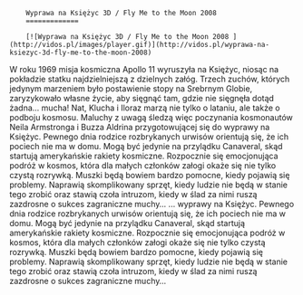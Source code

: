 
        Wyprawa na Księżyc 3D / Fly Me to the Moon 2008 
        =============
        
        [![Wyprawa na Księżyc 3D / Fly Me to the Moon 2008 ](http://vidos.pl/images/player.gif)](http://vidos.pl/wyprawa-na-ksiezyc-3d-fly-me-to-the-moon-2008)
        
        
 W roku 1969 misja kosmiczna Apollo 11 wyruszyła na Księżyc, niosąc na pokładzie statku najdzielniejszą z dzielnych załóg. Trzech zuchów, których jedynym marzeniem było postawienie stopy na Srebrnym Globie, zaryzykowało własne życie, aby sięgnąć tam, gdzie nie sięgnęła dotąd żadna... mucha! Nat, Klucha i Iloraz marzą nie tylko o lataniu, ale także o podboju kosmosu. Maluchy z uwagą śledzą więc poczynania kosmonautów Neila Armstronga i Buzza Aldrina przygotowującej się do wyprawy na Księżyc. Pewnego dnia rodzice rozbrykanych urwisów orientują się, że ich pociech nie ma w domu. Mogą być jedynie na przylądku Canaveral, skąd startują amerykańskie rakiety kosmiczne. Rozpocznie się emocjonująca podróż w kosmos, która dla małych członków załogi okaże się nie tylko czystą rozrywką. Muszki będą bowiem bardzo pomocne, kiedy pojawią się problemy. Naprawią skomplikowany sprzęt, kiedy ludzie nie będą w stanie tego zrobić oraz stawią czoła intruzom, kiedy w ślad za nimi ruszą zazdrosne o sukces zagraniczne muchy…   ... wyprawy na Księżyc. Pewnego dnia rodzice rozbrykanych urwisów orientują się, że ich pociech nie ma w domu. Mogą być jedynie na przylądku Canaveral, skąd startują amerykańskie rakiety kosmiczne. Rozpocznie się emocjonująca podróż w kosmos, która dla małych członków załogi okaże się nie tylko czystą rozrywką. Muszki będą bowiem bardzo pomocne, kiedy pojawią się problemy. Naprawią skomplikowany sprzęt, kiedy ludzie nie będą w stanie tego zrobić oraz stawią czoła intruzom, kiedy w ślad za nimi ruszą zazdrosne o sukces zagraniczne muchy…
    